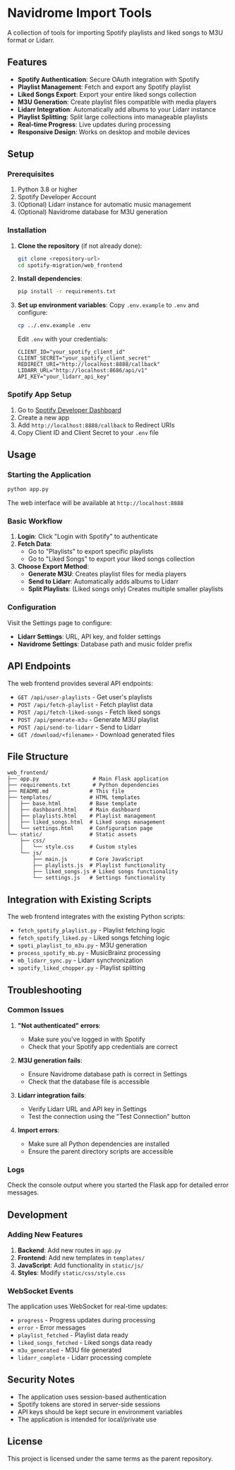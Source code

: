 # Navidrome Import Tools

A collection of tools for importing Spotify playlists and liked songs to M3U format or Lidarr.

## Features

- **Spotify Authentication**: Secure OAuth integration with Spotify
- **Playlist Management**: Fetch and export any Spotify playlist
- **Liked Songs Export**: Export your entire liked songs collection
- **M3U Generation**: Create playlist files compatible with media players
- **Lidarr Integration**: Automatically add albums to your Lidarr instance
- **Playlist Splitting**: Split large collections into manageable playlists
- **Real-time Progress**: Live updates during processing
- **Responsive Design**: Works on desktop and mobile devices

## Setup

### Prerequisites

1. Python 3.8 or higher
2. Spotify Developer Account
3. (Optional) Lidarr instance for automatic music management
4. (Optional) Navidrome database for M3U generation

### Installation

1. **Clone the repository** (if not already done):
   ```bash
   git clone <repository-url>
   cd spotify-migration/web_frontend
   ```

2. **Install dependencies**:
   ```bash
   pip install -r requirements.txt
   ```

3. **Set up environment variables**:
   Copy `.env.example` to `.env` and configure:
   ```bash
   cp ../.env.example .env
   ```

   Edit `.env` with your credentials:
   ```env
   CLIENT_ID="your_spotify_client_id"
   CLIENT_SECRET="your_spotify_client_secret"
   REDIRECT_URI="http://localhost:8888/callback"
   LIDARR_URL="http://localhost:8686/api/v1"
   API_KEY="your_lidarr_api_key"
   ```

### Spotify App Setup

1. Go to [Spotify Developer Dashboard](https://developer.spotify.com/dashboard)
2. Create a new app
3. Add `http://localhost:8888/callback` to Redirect URIs
4. Copy Client ID and Client Secret to your `.env` file

## Usage

### Starting the Application

```bash
python app.py
```

The web interface will be available at `http://localhost:8888`

### Basic Workflow

1. **Login**: Click "Login with Spotify" to authenticate
2. **Fetch Data**: 
   - Go to "Playlists" to export specific playlists
   - Go to "Liked Songs" to export your liked songs collection
3. **Choose Export Method**:
   - **Generate M3U**: Creates playlist files for media players
   - **Send to Lidarr**: Automatically adds albums to Lidarr
   - **Split Playlists**: (Liked songs only) Creates multiple smaller playlists

### Configuration

Visit the Settings page to configure:

- **Lidarr Settings**: URL, API key, and folder settings
- **Navidrome Settings**: Database path and music folder prefix

## API Endpoints

The web frontend provides several API endpoints:

- `GET /api/user-playlists` - Get user's playlists
- `POST /api/fetch-playlist` - Fetch playlist data
- `POST /api/fetch-liked-songs` - Fetch liked songs
- `POST /api/generate-m3u` - Generate M3U playlist
- `POST /api/send-to-lidarr` - Send to Lidarr
- `GET /download/<filename>` - Download generated files

## File Structure

```
web_frontend/
├── app.py                 # Main Flask application
├── requirements.txt       # Python dependencies
├── README.md             # This file
├── templates/            # HTML templates
│   ├── base.html         # Base template
│   ├── dashboard.html    # Main dashboard
│   ├── playlists.html    # Playlist management
│   ├── liked_songs.html  # Liked songs management
│   └── settings.html     # Configuration page
└── static/               # Static assets
    ├── css/
    │   └── style.css     # Custom styles
    └── js/
        ├── main.js       # Core JavaScript
        ├── playlists.js  # Playlist functionality
        ├── liked_songs.js # Liked songs functionality
        └── settings.js   # Settings functionality
```

## Integration with Existing Scripts

The web frontend integrates with the existing Python scripts:

- `fetch_spotify_playlist.py` - Playlist fetching logic
- `fetch_spotify_liked.py` - Liked songs fetching logic
- `spoti_playlist_to_m3u.py` - M3U generation
- `process_spotify_mb.py` - MusicBrainz processing
- `mb_lidarr_sync.py` - Lidarr synchronization
- `spotify_liked_chopper.py` - Playlist splitting

## Troubleshooting

### Common Issues

1. **"Not authenticated" errors**:
   - Make sure you've logged in with Spotify
   - Check that your Spotify app credentials are correct

2. **M3U generation fails**:
   - Ensure Navidrome database path is correct in Settings
   - Check that the database file is accessible

3. **Lidarr integration fails**:
   - Verify Lidarr URL and API key in Settings
   - Test the connection using the "Test Connection" button

4. **Import errors**:
   - Make sure all Python dependencies are installed
   - Ensure the parent directory scripts are accessible

### Logs

Check the console output where you started the Flask app for detailed error messages.

## Development

### Adding New Features

1. **Backend**: Add new routes in `app.py`
2. **Frontend**: Add new templates in `templates/`
3. **JavaScript**: Add functionality in `static/js/`
4. **Styles**: Modify `static/css/style.css`

### WebSocket Events

The application uses WebSocket for real-time updates:

- `progress` - Progress updates during processing
- `error` - Error messages
- `playlist_fetched` - Playlist data ready
- `liked_songs_fetched` - Liked songs data ready
- `m3u_generated` - M3U file generated
- `lidarr_complete` - Lidarr processing complete

## Security Notes

- The application uses session-based authentication
- Spotify tokens are stored in server-side sessions
- API keys should be kept secure in environment variables
- The application is intended for local/private use

## License

This project is licensed under the same terms as the parent repository.
